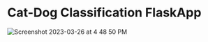# Cat-Dog Classification FlaskApp


<img alt="Screenshot 2023-03-26 at 4 48 50 PM" src="https://user-images.githubusercontent.com/74103314/227773997-88fe9d13-8dfb-4d34-979a-b4abc6b785b1.png">


